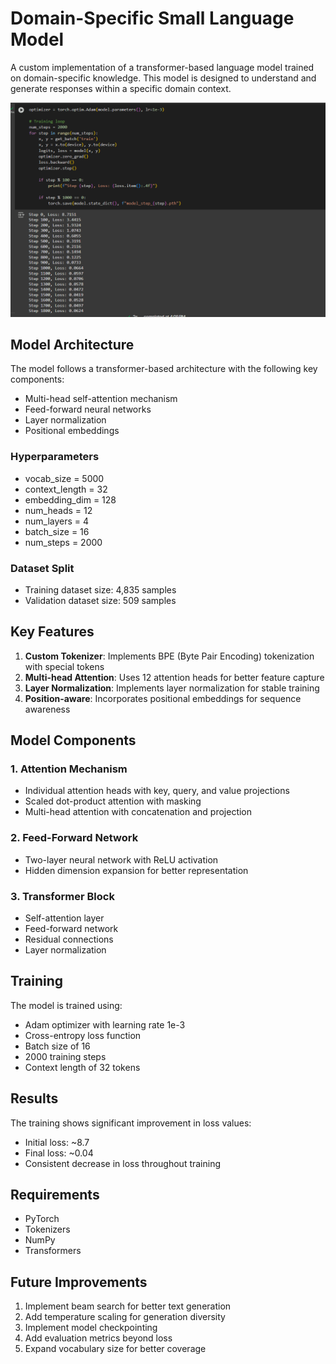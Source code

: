 # Domain-Specific Small Language Model

A custom implementation of a transformer-based language model trained on domain-specific knowledge. This model is designed to understand and generate responses within a specific domain context.

![Training Loss Progress](media/Screenshot%202025-01-31%20162236.png)

## Model Architecture

The model follows a transformer-based architecture with the following key components:
- Multi-head self-attention mechanism
- Feed-forward neural networks
- Layer normalization
- Positional embeddings

### Hyperparameters
- vocab_size = 5000
- context_length = 32
- embedding_dim = 128
- num_heads = 12
- num_layers = 4
- batch_size = 16
- num_steps = 2000


### Dataset Split
- Training dataset size: 4,835 samples
- Validation dataset size: 509 samples

## Key Features

1. **Custom Tokenizer**: Implements BPE (Byte Pair Encoding) tokenization with special tokens
2. **Multi-head Attention**: Uses 12 attention heads for better feature capture
3. **Layer Normalization**: Implements layer normalization for stable training
4. **Position-aware**: Incorporates positional embeddings for sequence awareness

## Model Components

### 1. Attention Mechanism
- Individual attention heads with key, query, and value projections
- Scaled dot-product attention with masking
- Multi-head attention with concatenation and projection

### 2. Feed-Forward Network
- Two-layer neural network with ReLU activation
- Hidden dimension expansion for better representation

### 3. Transformer Block
- Self-attention layer
- Feed-forward network
- Residual connections
- Layer normalization

## Training

The model is trained using:
- Adam optimizer with learning rate 1e-3
- Cross-entropy loss function
- Batch size of 16
- 2000 training steps
- Context length of 32 tokens

## Results

The training shows significant improvement in loss values:
- Initial loss: ~8.7
- Final loss: ~0.04
- Consistent decrease in loss throughout training


## Requirements

- PyTorch
- Tokenizers
- NumPy
- Transformers


## Future Improvements

1. Implement beam search for better text generation
2. Add temperature scaling for generation diversity
3. Implement model checkpointing
4. Add evaluation metrics beyond loss
5. Expand vocabulary size for better coverage



